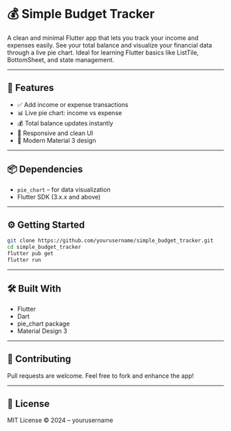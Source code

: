 # 💰 Simple Budget Tracker

A clean and minimal Flutter app that lets you track your income and expenses easily. 
See your total balance and visualize your financial data through a live pie chart. 
Ideal for learning Flutter basics like ListTile, BottomSheet, and state management.

---

## 🚀 Features

- ✅ Add income or expense transactions  
- 📊 Live pie chart: income vs expense  
- 💰 Total balance updates instantly  
- 🧾 Responsive and clean UI  
- 🎨 Modern Material 3 design

---

## 📦 Dependencies

- `pie_chart` – for data visualization  
- Flutter SDK (3.x.x and above)

---

## ⚙️ Getting Started

```bash
git clone https://github.com/yourusername/simple_budget_tracker.git
cd simple_budget_tracker
flutter pub get
flutter run
```

---

## 🛠 Built With

- Flutter  
- Dart  
- pie_chart package  
- Material Design 3

---

## 🙌 Contributing

Pull requests are welcome. Feel free to fork and enhance the app!

---

## 📄 License

MIT License © 2024 – yourusername

